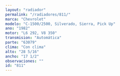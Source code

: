 ```yaml
---
layout: "radiador"
permalink: "/radiadores/811/"
marca: "Chevrolet"
modelo: "C-1500/2500, Silverado, Sierra, Pick Up"
ano: "1982"
motor: "L6 292, V8 350"
transmision: "Automática"
parte: "63079"
clima: "Con clima"
alto: "28 5/16"
ancho: "17 1/2"
observaciones: ""
id: "811"
---
```


